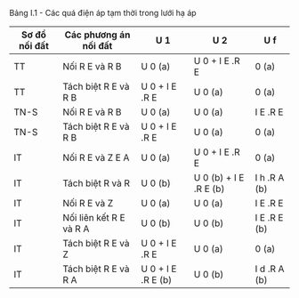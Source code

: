 Bảng I.1 - Các quá điện áp tạm thời trong lưới hạ áp

| Sơ đồ nối đất   | Các phương án nối đất   | U 1                | U 2                    | U f          |
|-----------------|-------------------------|--------------------|------------------------|--------------|
| TT              | Nối R E và R B          | U 0 (a)            | U 0 + I E .R E         | 0 (a)        |
| TT              | Tách biệt R E và R B    | U 0 + I E .R E     | U 0 (a)                | 0 (a)        |
| TN-S            | Nối R E và R B          | U 0 (a)            | U 0 (a)                | I E .R E     |
| TN-S            | Tách biệt R E và R B    | U 0 + I E .R E     | U 0 (a)                | 0 (a)        |
| IT              | Nối R E và Z E A        | U 0 (a)            | U 0 + I E .R E         | 0 (a)        |
| IT              | Tách biệt R và R        | U 0 (b)            | U 0 (b) + I E .R E (b) | I h .R A (b) |
| IT              | Nối R E và Z            | U 0 (a)            | U 0 (a)                | I E .R E     |
| IT              | Nối liên kết R E và R A | U 0 (b)            | U 0 (b)                | I E .R E (b) |
| IT              | Tách biệt R E và Z      | U 0 + I E .R E     | U 0 (a)                | 0 (a)        |
| IT              | Tách biệt R E và R A    | U 0 + I E .R E (b) | U 0 (b)                | I d .R A (b) |